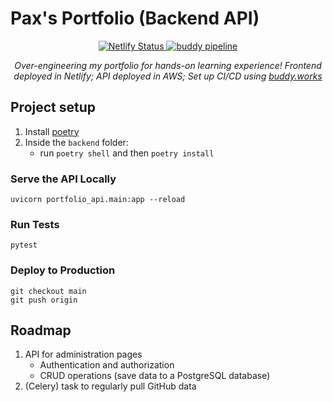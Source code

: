# Pax's Portfolio (Backend API)

<p align="center">
    <a href="https://app.netlify.com/sites/laughing-brattain-d0abbd/deploys">
        <img src="https://api.netlify.com/api/v1/badges/0ee12cf8-5b79-4a11-ae30-fd74576e16fa/deploy-status" alt="Netlify Status" />
    </a>
    <a href="https://app.buddy.works/paxmargret/portfolio-api/pipelines/pipeline/318477">
        <img src="https://app.buddy.works/paxmargret/portfolio-api/pipelines/pipeline/318477/badge.svg?token=4b2a7bd16f0c58f0eaa34f27824a709c73c4ea73cce5810e7fc62916ba745d3f" alt="buddy pipeline" />
    </a>
</p>

<p align="center"><em>Over-engineering my portfolio for hands-on learning experience! Frontend deployed in Netlify; API deployed in AWS; Set up CI/CD using <a href="https://buddy.works/">buddy.works</a></em></p>

## Project setup

1. Install [poetry](https://python-poetry.org/docs/#installation)
2. Inside the `backend` folder:
    - run `poetry shell` and then `poetry install`

### Serve the API Locally

```
uvicorn portfolio_api.main:app --reload
```

### Run Tests

```
pytest
```

### Deploy to Production

```
git checkout main
git push origin
```

## Roadmap

1) API for administration pages
    - Authentication and authorization
    - CRUD operations (save data to a PostgreSQL database)
2) (Celery) task to regularly pull GitHub data